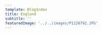 ```yaml
---
template: BlogIndex
title: England
subtitle: ''
featuredImage: '../../images/P1120792.JPG'
---
```


